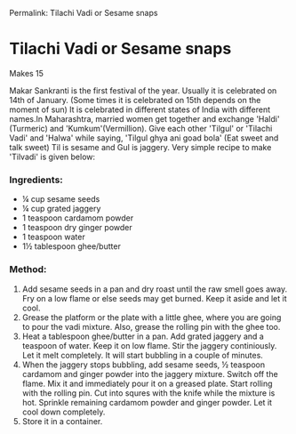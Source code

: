 Permalink: Tilachi Vadi or Sesame snaps

# Tilachi Vadi or Sesame snaps
Makes 15

Makar Sankranti is the first festival of the year. Usually it is celebrated on 14th of January. (Some times it is celebrated on 15th depends on the moment of sun) It is celebrated in different states of India with different names.In Maharashtra, married women get together and exchange 'Haldi' (Turmeric) and 'Kumkum'(Vermillion). Give each other 'Tilgul' or 'Tilachi Vadi' and 'Halwa' while saying, 'Tilgul ghya ani goad bola' (Eat sweet and talk sweet)  Til is sesame and Gul is jaggery. Very simple recipe to make 'Tilvadi' is given below:

### Ingredients:
* ¼ cup sesame seeds
* ¼ cup grated jaggery
* 1 teaspoon cardamom powder
* 1 teaspoon dry ginger powder
* 1 teaspoon water
* 1½ tablespoon ghee/butter

### Method:
1. Add sesame seeds in a pan and dry roast until the raw smell goes away. Fry on a low flame or else seeds may get burned. Keep it aside and let it cool.
2. Grease the platform or the plate with a little ghee, where you are going to pour the vadi mixture. Also, grease the rolling pin with the ghee too. 
3. Heat a tablespoon ghee/butter in a pan. Add grated jaggery and a teaspoon of water. Keep it on low flame. Stir the jaggery continiously. Let it melt completely. It will start bubbling in a couple of minutes. 
4. When the jaggery stops bubbling, add sesame seeds, ½ teaspoon cardamom and ginger powder into the jaggery mixture. Switch off the flame. Mix it and immediately pour it on a greased plate. Start rolling with the rolling pin. Cut into squres with the knife while the mixture is hot. Sprinkle remaining cardamom powder and ginger powder. Let it cool down completely. 
5. Store it in a container. 